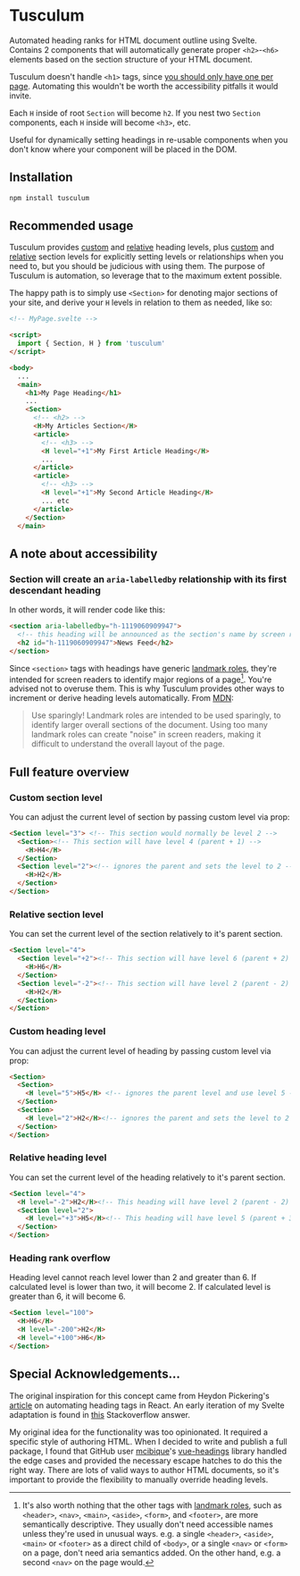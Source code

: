 # Tusculum

Automated heading ranks for HTML document outline using Svelte. Contains 2 components that will automatically generate proper `<h2>`-`<h6>` elements based on the section structure of your HTML document.

Tusculum doesn't handle `<h1>` tags, since [you should only have one per page](https://developer.mozilla.org/en-US/docs/Web/HTML/Element/Heading_Elements#multiple_h1_elements_on_one_page). Automating this wouldn't be worth the accessibility pitfalls it would invite.

Each `H` inside of root `Section` will become `h2`. If you nest two `Section` components, each `H` inside will become `<h3>`, etc.

Useful for dynamically setting headings in re-usable components when you don't know where your component will be placed in the DOM.

## Installation

```sh
npm install tusculum
```

## Recommended usage

Tusculum provides [custom](https://github.com/realgoatish/tusculum/blob/master/README.md#custom-heading-level) and [relative](https://github.com/realgoatish/tusculum/blob/master/README.md#relative-heading-level) heading levels, plus [custom](https://github.com/realgoatish/tusculum/blob/master/README.md#custom-section-level) and [relative](https://github.com/realgoatish/tusculum/blob/master/README.md#relative-section-level) section levels for explicitly setting levels or relationships when you need to, but you should be judicious with using them. The purpose of Tusculum is automation, so leverage that to the maximum extent possible.

The happy path is to simply use `<Section>` for denoting major sections of your site, and derive your `H` levels in relation to them as needed, like so:

```html
<!-- MyPage.svelte -->

<script>
  import { Section, H } from 'tusculum'
</script>

<body>
  ...
  <main>
    <h1>My Page Heading</h1>
    ...
    <Section>
      <!-- <h2> -->
      <H>My Articles Section</H>
      <article>
        <!-- <h3> -->
        <H level="+1">My First Article Heading</H>
        ...
      </article>
      <article>
        <!-- <h3> -->
        <H level="+1">My Second Article Heading</H>
        ... etc
      </article>
    </Section>
  </main>
```

## A note about accessibility

### Section will create an `aria-labelledby` relationship with its first descendant heading

In other words, it will render code like this:

```html
<section aria-labelledby="h-1119060909947">
  <!-- this heading will be announced as the section's name by screen readers e.g. 'Section, News Feed' -->
  <h2 id="h-1119060909947">News Feed</h2>
</section>
```

Since `<section>` tags with headings have generic [landmark roles](https://developer.mozilla.org/en-US/docs/Web/Accessibility/ARIA/Roles#3._landmark_roles), they're intended for screen readers to identify major regions of a page[^1]. You're advised not to overuse them. This is why Tusculum provides other ways to increment or derive heading levels automatically. From [MDN](https://developer.mozilla.org/en-US/docs/Web/Accessibility/ARIA/Roles/region_role#accessibility_concerns):

> Use sparingly! Landmark roles are intended to be used sparingly, to identify larger overall sections of the document. Using too many landmark roles can create "noise" in screen readers, making it difficult to understand the overall layout of the page.

[^1]: 
    It's also worth nothing that the other tags with [landmark roles](https://developer.mozilla.org/en-US/docs/Web/Accessibility/ARIA/Roles#3._landmark_roles), such as `<header>`, `<nav>`, `<main>`, `<aside>`, `<form>`, and `<footer>`, are more semantically descriptive. They usually don't need accessible names unless they're used in unusual ways. e.g. a single `<header>`, `<aside>`, `<main>` or `<footer>` as a direct child of `<body>`, or a single `<nav>` or `<form>` on a page, don't need aria semantics added. On the other hand, e.g. a second `<nav>` on the page would. 

## Full feature overview

### Custom section level

You can adjust the current level of section by passing custom level via prop:

```html
<Section level="3"> <!-- This section would normally be level 2 -->
  <Section><!-- This section will have level 4 (parent + 1) -->
    <H>H4</H>
  </Section>
  <Section level="2"><!-- ignores the parent and sets the level to 2 -->
    <H>H2</H>
  </Section>
</Section>
```

### Relative section level

You can set the current level of the section relatively to it's parent section.

```html
<Section level="4">
  <Section level="+2"><!-- This section will have level 6 (parent + 2) -->
    <H>H6</H>
  </Section>
  <Section level="-2"><!-- This section will have level 2 (parent - 2) -->
    <H>H2</H>
  </Section>
</Section>
```

### Custom heading level

You can adjust the current level of heading by passing custom level via prop:

```html
<Section>
  <Section>
    <H level="5">H5</H> <!-- ignores the parent level and use level 5 -->
  </Section>
  <Section>
    <H level="2">H2</H><!-- ignores the parent and sets the level to 2 -->
  </Section>
</Section>
```

### Relative heading level

You can set the current level of the heading relatively to it's parent section.

```html
<Section level="4">
  <H level="-2">H2</H><!-- This heading will have level 2 (parent - 2) -->
  <Section level="2">
    <H level="+3">H5</H><!-- This heading will have level 5 (parent + 3) -->
  </Section>
</Section>
```

### Heading rank overflow

Heading level cannot reach level lower than 2 and greater than 6. If calculated level is lower than two, it will become 2. If calculated level is greater than 6, it will become 6.

```html
<Section level="100">
  <H>H6</H>
  <H level="-200">H2</H>
  <H level="+100">H6</H>
</Section>
```

## Special Acknowledgements...

The original inspiration for this concept came from Heydon Pickering's [article](https://medium.com/@Heydon/managing-heading-levels-in-design-systems-18be9a746fa3) on automating heading tags in React. An early iteration of my Svelte adaptation is found in [this](https://stackoverflow.com/questions/61303237/how-to-set-dynamic-html-tag-according-to-props-in-svelte/68155771#68155771) Stackoverflow answer. 

My original idea for the functionality was too opinionated. It required a specific style of authoring HTML. When I decided to write and publish a full package, I found that GitHub user [mcibique](https://github.com/mcibique)'s [vue-headings](https://www.npmjs.com/package/vue-headings) library handled the edge cases and provided the necessary escape hatches to do this the right way. There are lots of valid ways to author HTML documents, so it's important to provide the flexibility to manually override heading levels.
